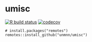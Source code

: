 umisc
=====

<!-- badges: start -->

[![R build
status](https://github.com/unmnn/umisc/workflows/R-CMD-check/badge.svg)](https://github.com/unmnn/umisc/actions)
[![codecov](https://codecov.io/gh/unmnn/umisc/branch/master/graph/badge.svg)](https://codecov.io/gh/unmnn/umisc)
<!-- badges: end -->

    # install.packages("remotes")
    remotes::install_github("unmnn/umisc")
